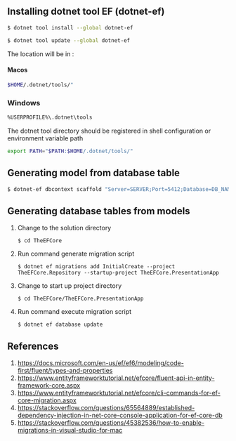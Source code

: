 ## Installing dotnet tool EF (dotnet-ef)

``` bash
$ dotnet tool install --global dotnet-ef
```

``` bash
$ dotnet tool update --global dotnet-ef
```

The location will be in :
#### Macos
``` bash
$HOME/.dotnet/tools/"
```

### Windows
``` bash
%USERPROFILE%\.dotnet\tools
```

The dotnet tool directory should be registered in shell configuration or environment variable path
``` bash
export PATH="$PATH:$HOME/.dotnet/tools/"
```


## Generating model from database table

``` bash
$ dotnet-ef dbcontext scaffold "Server=SERVER;Port=5412;Database=DB_NAME;User Id=USERNAME;Password=PASSWORD;Pooling=true;MinPoolSize=1;MaxPoolSize=100;" Npgsql.EntityFrameworkCore.PostgreSQL -o DIR_OUTPUT -t TABLE_NAME -f
```

## Generating database tables from models
1. Change to the solution directory
   ```
   $ cd TheEFCore
   ``` 

2. Run command generate migration script
   ```
   $ dotnet ef migrations add InitialCreate --project TheEFCore.Repository --startup-project TheEFCore.PresentationApp
   ```

3. Change to start up project directory
   ```
   $ cd TheEFCore/TheEFCore.PresentationApp
   ```

4. Run command execute migration script
   ```
   $ dotnet ef database update
   ```
   

## References
1. https://docs.microsoft.com/en-us/ef/ef6/modeling/code-first/fluent/types-and-properties
2. https://www.entityframeworktutorial.net/efcore/fluent-api-in-entity-framework-core.aspx
3. https://www.entityframeworktutorial.net/efcore/cli-commands-for-ef-core-migration.aspx
4. https://stackoverflow.com/questions/65564889/established-dependency-injection-in-net-core-console-application-for-ef-core-db
5. https://stackoverflow.com/questions/45382536/how-to-enable-migrations-in-visual-studio-for-mac
